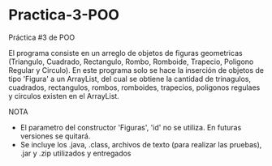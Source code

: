 # Practica-3-POO
Práctica #3 de POO

El programa consiste en un arreglo de objetos de figuras geometricas (Triangulo, Cuadrado, Rectangulo, Rombo, Romboide, Trapecio, Poligono Regular y Circulo). En este programa solo se hace la inserción de objetos de tipo 'Figura' a un ArrayList, del cual  se obtiene la cantidad de trinagulos, cuadrados, rectangulos, rombos, romboides, trapecios, poligonos regulaes y circulos existen en el ArrayList.

NOTA
- El parametro del constructor 'Figuras', 'id' no se utiliza. En futuras versiones se quitará.
- Se incluye los .java, .class, archivos de texto (para realizar las pruebas), .jar y .zip utilizados y entregados
